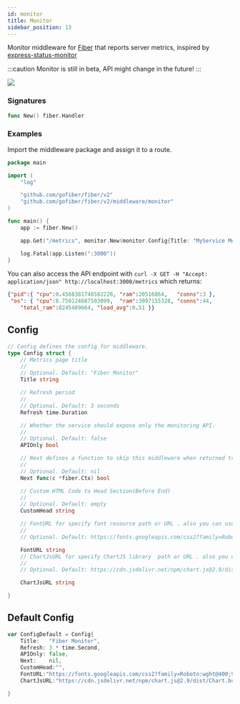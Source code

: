 ```yaml
---
id: monitor
title: Monitor
sidebar_position: 13
---
```


Monitor middleware for [Fiber](https://github.com/gofiber/fiber) that reports server metrics, inspired by [express-status-monitor](https://github.com/RafalWilinski/express-status-monitor)

:::caution
Monitor is still in beta, API might change in the future!
:::

![](https://i.imgur.com/nHAtBpJ.gif)

### Signatures
```go
func New() fiber.Handler
```

### Examples
Import the middleware package and assign it to a route.
```go
package main

import (
    "log"

    "github.com/gofiber/fiber/v2"
    "github.com/gofiber/fiber/v2/middleware/monitor"
)

func main() {
    app := fiber.New()

    app.Get("/metrics", monitor.New(monitor.Config{Title: "MyService Metrics Page"}))

    log.Fatal(app.Listen(":3000"))
}
```
You can also access the API endpoint with
`curl -X GET -H "Accept: application/json" http://localhost:3000/metrics` which returns:
```json
{"pid":{ "cpu":0.4568381746582226, "ram":20516864,   "conns":3 },
 "os": { "cpu":8.759124087593099,  "ram":3997155328, "conns":44,
    "total_ram":8245489664, "load_avg":0.51 }}
```

## Config

```go
// Config defines the config for middleware.
type Config struct {
    // Metrics page title
    //
    // Optional. Default: "Fiber Monitor"
    Title string

    // Refresh period
    //
    // Optional. Default: 3 seconds
    Refresh time.Duration

    // Whether the service should expose only the monitoring API.
    //
    // Optional. Default: false
    APIOnly bool

    // Next defines a function to skip this middleware when returned true.
    //
    // Optional. Default: nil
    Next func(c *fiber.Ctx) bool

    // Custom HTML Code to Head Section(Before End)
    //
    // Optional. Default: empty
    CustomHead string

    // FontURL for specify font resource path or URL . also you can use relative path
    //
    // Optional. Default: https://fonts.googleapis.com/css2?family=Roboto:wght@400;900&display=swap

    FontURL string
    // ChartJsURL for specify ChartJS library  path or URL . also you can use relative path
	//
	// Optional. Default: https://cdn.jsdelivr.net/npm/chart.js@2.9/dist/Chart.bundle.min.js

	ChartJsURL string

}
```

## Default Config

```go
var ConfigDefault = Config{
	Title:   "Fiber Monitor",
	Refresh: 3 * time.Second,
	APIOnly: false,
	Next:    nil,
	CustomHead:"",
	FontURL:"https://fonts.googleapis.com/css2?family=Roboto:wght@400;900&display=swap",
	ChartJsURL:"https://cdn.jsdelivr.net/npm/chart.js@2.9/dist/Chart.bundle.min.js"

}
```